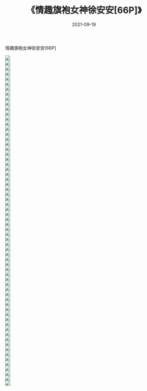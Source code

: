 ﻿---
layout: post
title:  《情趣旗袍女神徐安安[66P]》
date:   2021-09-19
img: http://img.660000.xyz/Sharelink/性感/2021/情趣旗袍女神徐安安[66P]/000.jpg
categories: [美女, 清纯, 唯美]
---

情趣旗袍女神徐安安[66P]

  ![](http://img.660000.xyz/Sharelink/性感/2021/情趣旗袍女神徐安安[66P]/001.jpg) <br> ![](http://img.660000.xyz/Sharelink/性感/2021/情趣旗袍女神徐安安[66P]/002.jpg) <br> ![](http://img.660000.xyz/Sharelink/性感/2021/情趣旗袍女神徐安安[66P]/003.jpg) <br> ![](http://img.660000.xyz/Sharelink/性感/2021/情趣旗袍女神徐安安[66P]/004.jpg) <br> ![](http://img.660000.xyz/Sharelink/性感/2021/情趣旗袍女神徐安安[66P]/005.jpg) <br> ![](http://img.660000.xyz/Sharelink/性感/2021/情趣旗袍女神徐安安[66P]/006.jpg) <br> ![](http://img.660000.xyz/Sharelink/性感/2021/情趣旗袍女神徐安安[66P]/007.jpg) <br> ![](http://img.660000.xyz/Sharelink/性感/2021/情趣旗袍女神徐安安[66P]/008.jpg) <br> ![](http://img.660000.xyz/Sharelink/性感/2021/情趣旗袍女神徐安安[66P]/009.jpg) <br> ![](http://img.660000.xyz/Sharelink/性感/2021/情趣旗袍女神徐安安[66P]/010.jpg) <br> ![](http://img.660000.xyz/Sharelink/性感/2021/情趣旗袍女神徐安安[66P]/011.jpg) <br> ![](http://img.660000.xyz/Sharelink/性感/2021/情趣旗袍女神徐安安[66P]/012.jpg) <br> ![](http://img.660000.xyz/Sharelink/性感/2021/情趣旗袍女神徐安安[66P]/013.jpg) <br> ![](http://img.660000.xyz/Sharelink/性感/2021/情趣旗袍女神徐安安[66P]/014.jpg) <br> ![](http://img.660000.xyz/Sharelink/性感/2021/情趣旗袍女神徐安安[66P]/015.jpg) <br> ![](http://img.660000.xyz/Sharelink/性感/2021/情趣旗袍女神徐安安[66P]/016.jpg) <br> ![](http://img.660000.xyz/Sharelink/性感/2021/情趣旗袍女神徐安安[66P]/017.jpg) <br> ![](http://img.660000.xyz/Sharelink/性感/2021/情趣旗袍女神徐安安[66P]/018.jpg) <br> ![](http://img.660000.xyz/Sharelink/性感/2021/情趣旗袍女神徐安安[66P]/019.jpg) <br> ![](http://img.660000.xyz/Sharelink/性感/2021/情趣旗袍女神徐安安[66P]/020.jpg) <br> ![](http://img.660000.xyz/Sharelink/性感/2021/情趣旗袍女神徐安安[66P]/021.jpg) <br> ![](http://img.660000.xyz/Sharelink/性感/2021/情趣旗袍女神徐安安[66P]/022.jpg) <br> ![](http://img.660000.xyz/Sharelink/性感/2021/情趣旗袍女神徐安安[66P]/023.jpg) <br> ![](http://img.660000.xyz/Sharelink/性感/2021/情趣旗袍女神徐安安[66P]/024.jpg) <br> ![](http://img.660000.xyz/Sharelink/性感/2021/情趣旗袍女神徐安安[66P]/025.jpg) <br> ![](http://img.660000.xyz/Sharelink/性感/2021/情趣旗袍女神徐安安[66P]/026.jpg) <br> ![](http://img.660000.xyz/Sharelink/性感/2021/情趣旗袍女神徐安安[66P]/027.jpg) <br> ![](http://img.660000.xyz/Sharelink/性感/2021/情趣旗袍女神徐安安[66P]/028.jpg) <br> ![](http://img.660000.xyz/Sharelink/性感/2021/情趣旗袍女神徐安安[66P]/029.jpg) <br> ![](http://img.660000.xyz/Sharelink/性感/2021/情趣旗袍女神徐安安[66P]/030.jpg) <br> ![](http://img.660000.xyz/Sharelink/性感/2021/情趣旗袍女神徐安安[66P]/031.jpg) <br> ![](http://img.660000.xyz/Sharelink/性感/2021/情趣旗袍女神徐安安[66P]/032.jpg) <br> ![](http://img.660000.xyz/Sharelink/性感/2021/情趣旗袍女神徐安安[66P]/033.jpg) <br> ![](http://img.660000.xyz/Sharelink/性感/2021/情趣旗袍女神徐安安[66P]/034.jpg) <br> ![](http://img.660000.xyz/Sharelink/性感/2021/情趣旗袍女神徐安安[66P]/035.jpg) <br> ![](http://img.660000.xyz/Sharelink/性感/2021/情趣旗袍女神徐安安[66P]/036.jpg) <br> ![](http://img.660000.xyz/Sharelink/性感/2021/情趣旗袍女神徐安安[66P]/037.jpg) <br> ![](http://img.660000.xyz/Sharelink/性感/2021/情趣旗袍女神徐安安[66P]/038.jpg) <br> ![](http://img.660000.xyz/Sharelink/性感/2021/情趣旗袍女神徐安安[66P]/039.jpg) <br> ![](http://img.660000.xyz/Sharelink/性感/2021/情趣旗袍女神徐安安[66P]/040.jpg) <br> ![](http://img.660000.xyz/Sharelink/性感/2021/情趣旗袍女神徐安安[66P]/041.jpg) <br> ![](http://img.660000.xyz/Sharelink/性感/2021/情趣旗袍女神徐安安[66P]/042.jpg) <br> ![](http://img.660000.xyz/Sharelink/性感/2021/情趣旗袍女神徐安安[66P]/043.jpg) <br> ![](http://img.660000.xyz/Sharelink/性感/2021/情趣旗袍女神徐安安[66P]/044.jpg) <br> ![](http://img.660000.xyz/Sharelink/性感/2021/情趣旗袍女神徐安安[66P]/045.jpg) <br> ![](http://img.660000.xyz/Sharelink/性感/2021/情趣旗袍女神徐安安[66P]/046.jpg) <br> ![](http://img.660000.xyz/Sharelink/性感/2021/情趣旗袍女神徐安安[66P]/047.jpg) <br> ![](http://img.660000.xyz/Sharelink/性感/2021/情趣旗袍女神徐安安[66P]/048.jpg) <br> ![](http://img.660000.xyz/Sharelink/性感/2021/情趣旗袍女神徐安安[66P]/049.jpg) <br> ![](http://img.660000.xyz/Sharelink/性感/2021/情趣旗袍女神徐安安[66P]/050.jpg) <br> ![](http://img.660000.xyz/Sharelink/性感/2021/情趣旗袍女神徐安安[66P]/051.jpg) <br> ![](http://img.660000.xyz/Sharelink/性感/2021/情趣旗袍女神徐安安[66P]/052.jpg) <br> ![](http://img.660000.xyz/Sharelink/性感/2021/情趣旗袍女神徐安安[66P]/053.jpg) <br> ![](http://img.660000.xyz/Sharelink/性感/2021/情趣旗袍女神徐安安[66P]/054.jpg) <br> ![](http://img.660000.xyz/Sharelink/性感/2021/情趣旗袍女神徐安安[66P]/055.jpg) <br> ![](http://img.660000.xyz/Sharelink/性感/2021/情趣旗袍女神徐安安[66P]/056.jpg) <br> ![](http://img.660000.xyz/Sharelink/性感/2021/情趣旗袍女神徐安安[66P]/057.jpg) <br> ![](http://img.660000.xyz/Sharelink/性感/2021/情趣旗袍女神徐安安[66P]/058.jpg) <br> ![](http://img.660000.xyz/Sharelink/性感/2021/情趣旗袍女神徐安安[66P]/059.jpg) <br> ![](http://img.660000.xyz/Sharelink/性感/2021/情趣旗袍女神徐安安[66P]/060.jpg) <br> ![](http://img.660000.xyz/Sharelink/性感/2021/情趣旗袍女神徐安安[66P]/061.jpg) <br> ![](http://img.660000.xyz/Sharelink/性感/2021/情趣旗袍女神徐安安[66P]/062.jpg) <br> ![](http://img.660000.xyz/Sharelink/性感/2021/情趣旗袍女神徐安安[66P]/063.jpg) <br> ![](http://img.660000.xyz/Sharelink/性感/2021/情趣旗袍女神徐安安[66P]/064.jpg) <br> ![](http://img.660000.xyz/Sharelink/性感/2021/情趣旗袍女神徐安安[66P]/065.jpg) <br> ![](http://img.660000.xyz/Sharelink/性感/2021/情趣旗袍女神徐安安[66P]/066.jpg) <br>